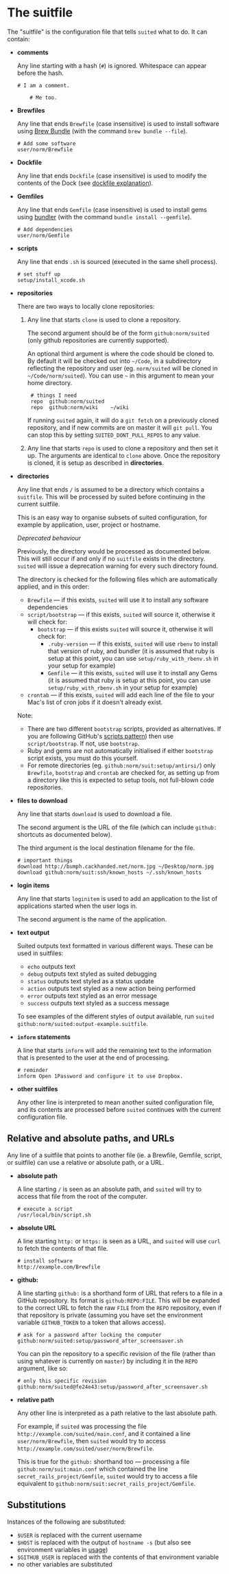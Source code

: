 The suitfile
============

The "suitfile" is the configuration file that tells `suited` what to do.
It can contain:

  * **comments**

    Any line starting with a hash (`#`) is ignored. Whitespace can appear before
    the hash.

        # I am a comment.

            # Me too.

  * **Brewfiles**

    Any line that ends `Brewfile` (case insensitive) is used to install software
    using [Brew Bundle](https://github.com/Homebrew/homebrew-bundle) (with
    the command `brew bundle --file`).

        # Add some software
        user/norm/Brewfile

  * **Dockfile**

    Any line that ends `Dockfile` (case insensitive) is used to modify the
    contents of the Dock (see [dockfile explanation](dockfile.markdown)).

  * **Gemfiles**

    Any line that ends `Gemfile` (case insensitive) is used to install gems
    using [bundler](http://bundler.io) (with the command 
    `bundle install --gemfile`).

        # Add dependencies
        user/norm/Gemfile

  * **scripts**

    Any line that ends `.sh` is sourced (executed in the same shell process).

        # set stuff up
        setup/install_xcode.sh

  * **repositories**

    There are two ways to locally clone repositories:

    1. Any line that starts `clone` is used to clone a repository.

        The second argument should be of the form `github:norm/suited` (only
        github repositories are currently supported).

        An optional third argument is where the code should be cloned to. By
        default it will be checked out into `~/Code`, in a subdirectory
        reflecting the repository and user (eg. `norm/suited` will be cloned
        in `~/Code/norm/suited`). You can use `~` in this argument to mean
        your home directory.

            # things I need
            repo  github:norm/suited
            repo  github:norm/wiki    ~/wiki

        If running `suited` again, it will do a `git fetch` on a previously
        cloned repository, and if new commits are on master it will 
        `git pull`. You can stop this by setting `SUITED_DONT_PULL_REPOS` 
        to any value.

    2. Any line that starts `repo` is used to clone a repository and then
       set it up. The arguments are identical to `clone` above. Once the
       repository is cloned, it is setup as described in **directories**.

  * **directories**

    Any line that ends `/` is assumed to be a directory which contains a
    `suitfile`. This will be processed by suited before continuing in
    the current suitfile.

    This is an easy way to organise subsets of suited configuration, for
    example by application, user, project or hostname.

    *Deprecated behaviour*

    Previously, the directory would be processed as documented below. This
    will still occur if and only if no `suitfile` exists in the directory.
    `suited` will issue a deprecation warning for every such directory found.

    The directory is checked for the following files which are automatically
    applied, and in this order:

      * `Brewfile` — if this exists, `suited` will use it to install any
        software dependencies
      * `script/bootstrap` — if this exists, `suited` will source it,
        otherwise it will check for:
          * `bootstrap` — if this exists `suited` will source it,
            otherwise it will check for:
              * `.ruby-version` — if this exists, `suited` will use `rbenv` to
                install that version of ruby, and bundler (it is assumed that
                ruby is setup at this point, you can use
                `setup/ruby_with_rbenv.sh` in your setup for example)
              * `Gemfile` — it this exists, `suited` will use it to install
                any Gems (it is assumed that ruby is setup at this point, you
                can use `setup/ruby_with_rbenv.sh` in your setup for example)
      * `crontab` — if this exists, `suited` will add each line of the file
        to your Mac's list of cron jobs if it doesn't already exist.

    Note:

      * There are two different `bootstrap` scripts, provided
        as alternatives. If you are following GitHub's 
        [scripts pattern](https://github.com/github/scripts-to-rule-them-all))
        then use `script/bootstrap`. If not, use `bootstrap`.
      * Ruby and gems are not automatically initialised if either `bootstrap`
        script exists, you must do this yourself.
      * For remote directories (eg. `github:norm/suit:setup/antirsi/`) only
        `Brewfile`, `bootstrap` and `crontab` are checked for, as setting up
        from a directory like this is expected to setup tools, not full-blown
        code repositories.

  * **files to download**

     Any line that starts `download` is used to download a file.

     The second argument is the URL of the file (which can include `github:`
     shortcuts as documented below).

     The third argument is the local destination filename for the file.

        # important things
        download http://bumph.cackhanded.net/norm.jpg ~/Desktop/norm.jpg
        download github:norm/suit:ssh/known_hosts ~/.ssh/known_hosts

  * **login items**

    Any line that starts `loginitem` is used to add an application to
    the list of applications started when the user logs in.

    The second argument is the name of the application.

  * **text output**

    Suited outputs text formatted in various different ways. These can be
    used in suitfiles:

    * `echo` outputs text
    * `debug` outputs text styled as suited debugging
    * `status` outputs text styled as a status update
    * `action` outputs text styled as a new action being performed
    * `error` outputs text styled as an error message
    * `success` outputs text styled as a success message

    To see examples of the different styles of output available, run 
    `suited github:norm/suited:output-example.suitfile`.

  * **`inform` statements**

    A line that starts `inform` will add the remaining text to the information
    that is presented to the user at the end of processing.

        # reminder
        inform Open 1Password and configure it to use Dropbox.

  * **other suitfiles**

    Any other line is interpreted to mean another suited configuration file, and
    its contents are processed before `suited` continues with the current
    configuration file.

## Relative and absolute paths, and URLs

Any line of a suitfile that points to another file (ie. a Brewfile, Gemfile, 
script, or suitfile) can use a relative or absolute path, or a URL.

  * **absolute path**

    A line starting `/` is seen as an absolute path, and `suited` will try to
    access that file from the root of the computer.

        # execute a script
        /usr/local/bin/script.sh

  * **absolute URL**

    A line starting `http:` or `https:` is seen as a URL, and `suited` will
    use `curl` to fetch the contents of that file.

        # install software
        http://example.com/Brewfile

  * **github:**

    A line starting `github:` is a shorthand form of URL that refers to a file
    in a GitHub repository. Its format is `github:REPO:FILE`. This will be
    expanded to the correct URL to fetch the raw `FILE` from the `REPO`
    repository, even if that repository is private (assuming you have set the
    environment variable `GITHUB_TOKEN` to a token that allows access).

        # ask for a password after locking the computer
        github:norm/suited:setup/password_after_screensaver.sh 

    You can pin the repository to a specific revision of the file (rather than
    using whatever is currently on `master`) by including it in the `REPO`
    argument, like so:

        # only this specific revision
        github:norm/suited@fe24e43:setup/password_after_screensaver.sh

  * **relative path**

    Any other line is interpreted as a path relative to the last absolute
    path.

    For example, if `suited` was processing the file 
    `http://example.com/suited/main.conf`, and it contained a line
    `user/norm/Brewfile`, then `suited` would try to access
    `http://example.com/suited/user/norm/Brewfile`.

    This is true for the `github:` shorthand too — processing a file
    `github:norm/suit:main.conf` which contained the line
    `secret_rails_project/Gemfile`, `suited` would try to access
    a file equivalent to `github:norm/suit:secret_rails_project/Gemfile`.


## Substitutions

Instances of the following are substituted:

  * `$USER` is replaced with the current username
  * `$HOST` is replaced with the output of
    `hostname -s` (but also see environment variables in 
    [usage](usage.markdown))
  * `$GITHUB_USER` is replaced with the contents of that environment variable
  * no other variables are substituted
